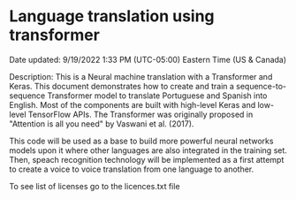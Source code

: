 # Language translation using transformer

Date updated: 9/19/2022 1:33 PM (UTC-05:00) Eastern Time (US & Canada)

Description:
This is a Neural machine translation with a Transformer and Keras. This document demonstrates how to create and train a sequence-to-sequence Transformer model to translate Portuguese and Spanish into English. Most of the components are built with high-level Keras and low-level TensorFlow APIs. The Transformer was originally proposed in "Attention is all you need" by Vaswani et al. (2017).

This code will be used as a base to build more powerful neural networks models upon it where other languages are also integrated in the training set. Then, speach recognition technology will be implemented as a first attempt to create a voice to voice translation from one language to another. 

To see list of licenses go to the licences.txt file
